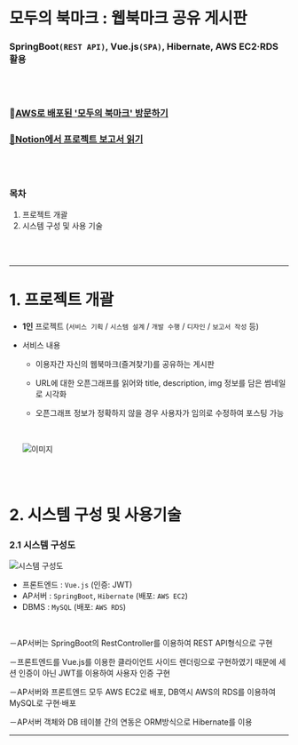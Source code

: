 # 모두의 북마크 : 웹북마크 공유 게시판

### SpringBoot`(REST API)`, Vue.js`(SPA)`, Hibernate, AWS EC2·RDS 활용

<br>

<br>

### 🔖[AWS로 배포된 '모두의 북마크' 방문하기](http://52.79.157.226:8011)

### [📝Notion에서 프로젝트 보고서 읽기](https://www.notion.so/SpringBoot-Vue-js-Hibernate-AWS-EC2-RDS-2d9b1fc267914b75a64242e710072a10)

<br>

<br>

### 목차

1. 프로젝트 개괄
2. 시스템 구성 및 사용 기술

<br>

<br>

---

# 1. 프로젝트 개괄

- **1인** 프로젝트 (`서비스 기획` / `시스템 설계` / `개발 수행` / `디자인` / `보고서 작성` 등)

- 서비스 내용

    - 이용자간 자신의 웹북마크(즐겨찾기)를 공유하는 게시판
    
    - URL에 대한 오픈그래프를 읽어와 title, description, img 정보를 담은 썸네일로 시각화

    - 오픈그래프 정보가 정확하지 않을 경우 사용자가 임의로 수정하여 포스팅 가능
    
      <br>
    
    ![이미지](https://www.notion.so/image/https%3A%2F%2Fs3-us-west-2.amazonaws.com%2Fsecure.notion-static.com%2Fc8bd5cc6-44a7-4b9d-865b-5ba673461c91%2F_038.png?table=block&id=a21a1dbb-d498-45bf-a01e-34f22bbbb71b&width=2180&cache=v2)



<br>

<br>

# 2. 시스템 구성 및 사용기술

### 2.1 시스템 구성도

![시스템 구성도](https://www.notion.so/image/https%3A%2F%2Fs3-us-west-2.amazonaws.com%2Fsecure.notion-static.com%2F1dd614f2-ac36-452d-a3f4-e81057ed29b2%2FBookmarkForEveryone_System_Structure_Upload.png?table=block&id=0a238cad-cf0a-4c1e-8924-26356a1563f2&width=3130&cache=v2)

- 프론트엔드
:  `Vue.js` (인증: JWT)
- AP서버
: `SpringBoot`, `Hibernate` (배포:  `AWS EC2`)
- DBMS
: `MySQL` (배포:  `AWS RDS`)

<br>

－AP서버는 SpringBoot의 RestController를 이용하여 REST API형식으로 구현

－프론트엔드를 Vue.js를 이용한 클라이언트 사이드 렌더링으로 구현하였기 때문에 세션 인증이 아닌 JWT를 이용하여 사용자 인증 구현

－AP서버와 프론트엔드 모두 AWS EC2로 배포, DB역시 AWS의 RDS를 이용하여 MySQL로 구현·배포

－AP서버 객체와 DB 테이블 간의 연동은 ORM방식으로 Hibernate를 이용

---